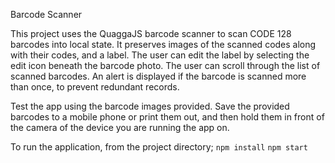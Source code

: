 Barcode Scanner

This project uses the QuaggaJS barcode scanner to scan CODE 128 barcodes into local state. It preserves images of the scanned codes along with their codes, and a label. The user can edit the label by selecting the edit icon beneath the barcode photo. The user can scroll through the list of scanned barcodes. An alert is displayed if the barcode is scanned more than once, to prevent redundant records.

Test the app using the barcode images provided. Save the provided barcodes to a mobile phone or print them out, and then hold them in front of the camera of the device you are running the app on.

To run the application, from the project directory;
`npm install` 
`npm start`


